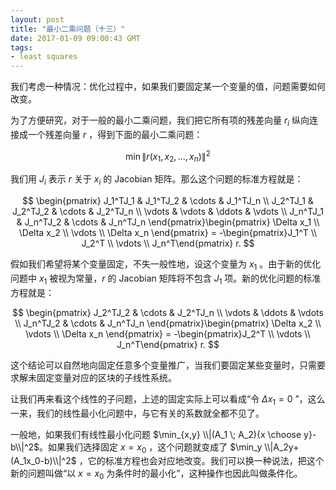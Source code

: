 ```yaml
---
layout: post
title: "最小二乘问题（十三）"
date: 2017-01-09 09:00:43 GMT
tags:
- least squares
---
```


我们考虑一种情况：优化过程中，如果我们要固定某一个变量的值，问题需要如何改变。

为了方便研究，对于一般的最小二乘问题，我们把它所有项的残差向量 $r_i$ 纵向连接成一个残差向量 $r$ ，得到下面的最小二乘问题：

$$
\min \|r(x_1, x_2, \dots, x_n)\|^2
$$

我们用 $J_i$ 表示 $r$ 关于 $x_i$ 的 Jacobian 矩阵。那么这个问题的标准方程就是：

$$
\begin{pmatrix}
J_1^TJ_1 & J_1^TJ_2 & \cdots & J_1^TJ_n \\
J_2^TJ_1 & J_2^TJ_2 & \cdots & J_2^TJ_n \\
\vdots & \vdots & \ddots & \vdots \\
J_n^TJ_1 & J_n^TJ_2 & \cdots & J_n^TJ_n
\end{pmatrix}\begin{pmatrix}
\Delta x_1 \\
\Delta x_2 \\
\vdots \\
\Delta x_n
\end{pmatrix} = 
-\begin{pmatrix}J_1^T \\ J_2^T \\ \vdots \\ J_n^T\end{pmatrix} r.
$$

假如我们希望将某个变量固定，不失一般性地，设这个变量为 $x_1$ 。由于新的优化问题中 $x_1$ 被视为常量，$r$ 的 Jacobian 矩阵将不包含 $J_1$ 项。新的优化问题的标准方程就是：

$$
\begin{pmatrix}
J_2^TJ_2 & \cdots & J_2^TJ_n \\
\vdots & \ddots & \vdots \\
J_n^TJ_2 & \cdots & J_n^TJ_n
\end{pmatrix}\begin{pmatrix}
\Delta x_2 \\
\vdots \\
\Delta x_n
\end{pmatrix} = -\begin{pmatrix}J_2^T \\ \vdots \\ J_n^T\end{pmatrix} r.
$$

这个结论可以自然地向固定任意多个变量推广，当我们要固定某些变量时，只需要求解未固定变量对应的区块的子线性系统。

让我们再来看这个线性的子问题，上述的固定实际上可以看成“令 $\Delta x_1 = 0$ ”，这么一来，我们的线性最小化问题中，与它有关的系数就全都不见了。

一般地，如果我们有线性最小化问题 $\min_{x,y} \\|(A_1 \; A_2){x \choose y}-b\\|^2$。如果我们选择固定 $x=x_0$ ，这个问题就变成了 $\min_y \\|A_2y+(A_1x_0-b)\\|^2$ ，它的标准方程也会对应地改变。我们可以换一种说法，把这个新的问题叫做“以 $x=x_0$ 为条件时的最小化”，这种操作也因此叫做条件化。

